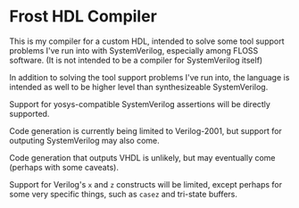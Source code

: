 # Frost HDL Compiler
This is my compiler for a custom HDL, intended to solve some tool support
problems I've run into with SystemVerilog, especially among FLOSS software.
(It is not intended to be a compiler for SystemVerilog itself)

In addition to solving the tool support problems I've run into, the
language is intended as well to be higher level than synthesizeable
SystemVerilog.

Support for yosys-compatible SystemVerilog assertions will be directly
supported.

Code generation is currently being limited to Verilog-2001, but support for
outputing SystemVerilog may also come.

Code generation that outputs VHDL is unlikely, but may eventually come
(perhaps with some caveats).


Support for Verilog's `x` and `z` constructs will be limited, except
perhaps for some very specific things, such as `casez` and tri-state
buffers.
